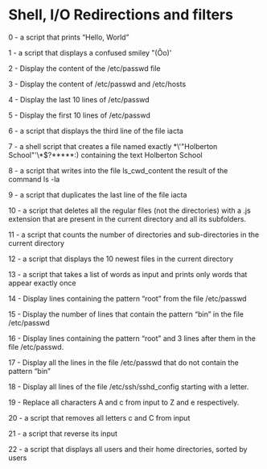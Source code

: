 # Shell, I/O Redirections and filters

0 - a script that prints “Hello, World”

1 - a script that displays a confused smiley "(Ôo)'

2 - Display the content of the /etc/passwd file

3 - Display the content of /etc/passwd and /etc/hosts

4 - Display the last 10 lines of /etc/passwd

5 - Display the first 10 lines of /etc/passwd

6 - a script that displays the third line of the file iacta

7 - a shell script that creates a file named exactly \*\\'"Holberton School"\'\\*$\?\*\*\*\*\*:) containing the text Holberton School

8 - a script that writes into the file ls_cwd_content the result of the command ls -la

9 - a script that duplicates the last line of the file iacta

10 -  a script that deletes all the regular files (not the directories) with a .js extension that are present in the current directory and all its subfolders.

11 - a script that counts the number of directories and sub-directories in the current directory 

12 - a script that displays the 10 newest files in the current directory

13 - a script that takes a list of words as input and prints only words that appear exactly once

14 - Display lines containing the pattern “root” from the file /etc/passwd

15 - Display the number of lines that contain the pattern “bin” in the file /etc/passwd

16 - Display lines containing the pattern “root” and 3 lines after them in the file /etc/passwd.

17 - Display all the lines in the file /etc/passwd that do not contain the pattern “bin”

18 - Display all lines of the file /etc/ssh/sshd_config starting with a letter.

19 - Replace all characters A and c from input to Z and e respectively.

20 - a script that removes all letters c and C from input

21 - a script that reverse its input

22 - a script that displays all users and their home directories, sorted by users